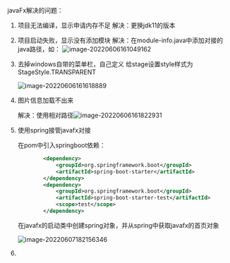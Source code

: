 javaFx解决的问题：

1. 项目无法编译，显示申请内存不足
   解决：更换jdk11的版本

2. 项目启动失败，显示没有添加模块
   解决：在module-info.java中添加对接的java路径，如：
   ![image-20220606161049162](https://alex-img-1253982387.cos.ap-nanjing.myqcloud.com/Typora-wm/202206061610436.png)

3. 去掉windows自带的菜单栏，自己定义
   给stage设置style样式为StageStyle.TRANSPARENT

   ![image-20220606161618889](https://alex-img-1253982387.cos.ap-nanjing.myqcloud.com/Typora-wm/202206061616934.png)

4. 图片信息加载不出来

   解决：使用相对路径![image-20220606161822931](https://alex-img-1253982387.cos.ap-nanjing.myqcloud.com/Typora-wm/202206061618011.png)

5. 使用spring接管javafx对接

   在pom中引入springboot依赖：

   ```xml
           <dependency>
               <groupId>org.springframework.boot</groupId>
               <artifactId>spring-boot-starter</artifactId>
           </dependency>
           <dependency>
               <groupId>org.springframework.boot</groupId>
               <artifactId>spring-boot-starter-test</artifactId>
               <scope>test</scope>
           </dependency>
   ```

   在javafx的启动类中创建spring对象，并从spring中获取javafx的首页对象

   ![image-20220607182156346](https://alex-img-1253982387.cos.ap-nanjing.myqcloud.com/Typora-wm/202206071822840.png)

   

6. 